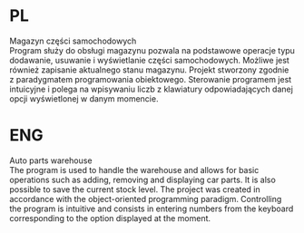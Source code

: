 #     PL     #
Magazyn części samochodowych <br>
Program służy do obsługi magazynu pozwala na podstawowe operacje typu dodawanie, usuwanie i wyświetlanie części samochodowych. Możliwe jest również zapisanie aktualnego stanu magazynu. Projekt stworzony zgodnie z paradygmatem programowania obiektowego. Sterowanie programem jest intuicyjne i polega na wpisywaniu liczb z klawiatury odpowiadających danej opcji wyświetlonej w danym momencie. 
#     ENG     #
Auto parts warehouse <br>
The program is used to handle the warehouse and allows for basic operations such as adding, removing and displaying car parts. It is also possible to save the current stock level. The project was created in accordance with the object-oriented programming paradigm. Controlling the program is intuitive and consists in entering numbers from the keyboard corresponding to the option displayed at the moment.
